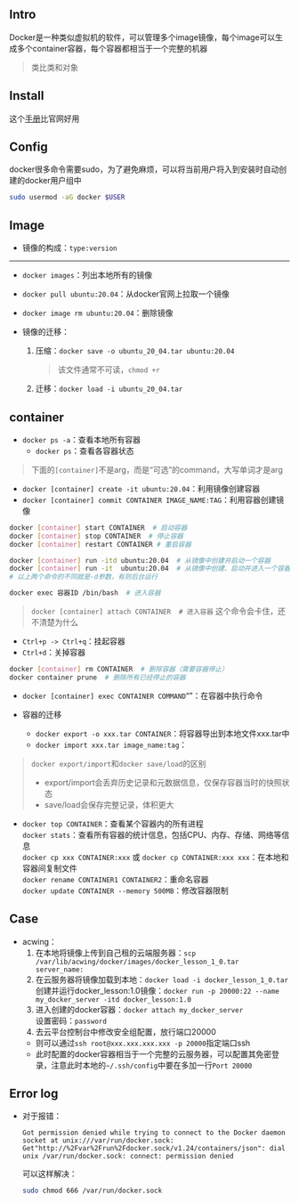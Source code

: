## Intro
Docker是一种类似虚拟机的软件，可以管理多个image镜像，每个image可以生成多个container容器，每个容器都相当于一个完整的机器
>类比类和对象

## Install
这个[手册](https://yeasy.gitbook.io/docker_practice/install)比官网好用

## Config
docker很多命令需要sudo，为了避免麻烦，可以将当前用户将入到安装时自动创建的docker用户组中
```bash
sudo usermod -aG docker $USER
```

## Image

+ 镜像的构成：`type:version`
---
+ `docker images`：列出本地所有的镜像
+ `docker pull ubuntu:20.04`：从docker官网上拉取一个镜像
+ `docker image rm ubuntu:20.04`：删除镜像

+ 镜像的迁移：
	1. 压缩：`docker save -o ubuntu_20_04.tar ubuntu:20.04`
		>该文件通常不可读，`chmod +r`
		
	2. 迁移：`docker load -i ubuntu_20_04.tar` 

## container
+ `docker ps -a`：查看本地所有容器
	+ `docker ps`：查看各容器状态

>下面的`[container]`不是arg，而是“可选”的command，大写单词才是arg
+ `docker [container] create -it ubuntu:20.04`：利用镜像创建容器
+ `docker [container] commit CONTAINER IMAGE_NAME:TAG`：利用容器创建镜像

```bash
docker [container] start CONTAINER  # 启动容器
docker [container] stop CONTAINER  # 停止容器
docker [container] restart CONTAINER # 重启容器

docker [container] run -itd ubuntu:20.04  # 从镜像中创建并启动一个容器
docker [container] run -it  ubuntu:20.04  # 从镜像中创建、启动并进入一个容器
# 以上两个命令的不同就是-d参数，有则后台运行
```

```bash
docker exec 容器ID /bin/bash  # 进入容器
```
>`docker [container] attach CONTAINER  # 进入容器`
>这个命令会卡住，还不清楚为什么

+ `Ctrl+p -> Ctrl+q`：挂起容器
+ `Ctrl+d`：关掉容器

```bash
docker [container] rm CONTAINER  # 删除容器（需要容器停止）
docker container prune  # 删除所有已经停止的容器
```

+ `docker [container] exec CONTAINER COMMAND`“”：在容器中执行命令

+ 容器的迁移
	+ `docker export -o xxx.tar CONTAINER`：将容器导出到本地文件xxx.tar中
	+ `docker import xxx.tar image_name:tag`：

>`docker export/import`和`docker save/load`的区别
>+ export/import会丢弃历史记录和元数据信息，仅保存容器当时的快照状态
>+ save/load会保存完整记录，体积更大

+ `docker top CONTAINER`：查看某个容器内的所有进程  
	`docker stats`：查看所有容器的统计信息，包括CPU、内存、存储、网络等信息  
    `docker cp xxx CONTAINER:xxx` 或 `docker cp CONTAINER:xxx xxx`：在本地和容器间复制文件  
    `docker rename CONTAINER1 CONTAINER2`：重命名容器  
    `docker update CONTAINER --memory 500MB`：修改容器限制  

## Case
+ acwing：
	1. 在本地将镜像上传到自己租的云端服务器：`scp /var/lib/acwing/docker/images/docker_lesson_1_0.tar server_name:`
	2. 在云服务器将镜像加载到本地：`docker load -i docker_lesson_1_0.tar`  
		创建并运行docker_lesson:1.0镜像：`docker run -p 20000:22 --name my_docker_server -itd docker_lesson:1.0 `
	3. 进入创建的docker容器：`docker attach my_docker_server`  
		设置密码：`password`
	4. 去云平台控制台中修改安全组配置，放行端口20000
	+ 则可以通过`ssh root@xxx.xxx.xxx.xxx -p 20000`指定端口ssh
	+ 此时配置的docker容器相当于一个完整的云服务器，可以配置其免密登录，注意此时本地的`~/.ssh/config`中要在多加一行`Port 20000`

## Error log
+ 对于报错：
	```
	Got permission denied while trying to connect to the Docker daemon socket at unix:///var/run/docker.sock: Get"http://%2Fvar%2Frun%2Fdocker.sock/v1.24/containers/json": dial unix /var/run/docker.sock: connect: permission denied
	```
	可以这样解决：
	```bash
	sudo chmod 666 /var/run/docker.sock
	```
